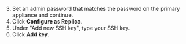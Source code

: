 3. Set an admin password that matches the password on the primary appliance and continue.
1. Click **Configure as Replica**.
1. Under "Add new SSH key", type your SSH key.
1. Click **Add key**.

